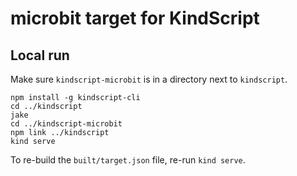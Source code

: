 # microbit target for KindScript


## Local run

Make sure `kindscript-microbit` is in a directory next to `kindscript`.

```
npm install -g kindscript-cli
cd ../kindscript
jake
cd ../kindscript-microbit
npm link ../kindscript
kind serve
```

To re-build the `built/target.json` file, re-run `kind serve`.
